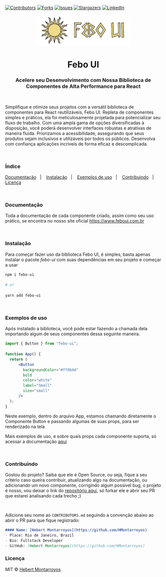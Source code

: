 <a name="readme-top"></a>


[![Contributors][contributors-shield]][contributors-url]
[![Forks][forks-shield]][forks-url]
[![Issues][issues-shield]][issues-url]
[![Stargazers][stars-shield]][stars-url]
[![LinkedIn][linkedin-shield]][linkedin-url]

<p align="center">
  <a href="https://www.feboui.com.br">
    <img src="././public/febo_ui_logo.png" alt="Febo UI logo" width="300" />
  </a>
</p>


<h1 align="center">Febo UI</h1>

<h3 align="center">Acelere seu Desenvolvimento com Nossa Biblioteca de Componentes de Alta Performance para React</h3>

<br>

<p>
Simplifique e otimize seus projetos com a versátil biblioteca de componentes para React reutilizáveis, Febo UI. Repleta de componentes simples e práticos, ela foi meticulosamente projetada para potencializar seu fluxo de trabalho. Com uma ampla gama de opções diversificadas à disposição, você poderá desenvolver interfaces robustas e atrativas de maneira fluida. Priorizamos a acessibilidade, assegurando que seus produtos sejam inclusivos e utilizáveis por todos os públicos. Desenvolva com confiança aplicações incríveis de forma eficaz e descomplicada.
</p>

<br/>

### Índice

  <a href="#Documentação">Documentação</a>&nbsp;&nbsp;&nbsp;|&nbsp;&nbsp;&nbsp;
  <a href="#Instalação">Instalação</a>&nbsp;&nbsp;&nbsp;|&nbsp;&nbsp;&nbsp;
  <a href="#Exemplos-de-uso">Exemplos de uso</a>&nbsp;&nbsp;&nbsp;|&nbsp;&nbsp;&nbsp;
  <a href="#Contribuindo">Contribuindo</a>&nbsp;&nbsp;&nbsp;|&nbsp;&nbsp;&nbsp;
  <a href="#Licença">Licença</a>


<br>

### <strong>Documentação</strong>

<p>
Toda a documentação de cada componente criado, assim como seu uso prático, se encontra no nosso site oficial <a href="https://www.feboui.com.br">https://www.feboui.com.br</a>
</p>

<br/>

### <strong>Instalação</strong>

<p>Para começar fazer uso da biblioteca Febo UI, é simples, basta apenas instalar o pacote <i>febo-ui</i> com suas dependências em seu projeto e começar a usar <p>



```sh
npm i febo-ui

# or

yarn add febo-ui

```
<br/>

### <strong>Exemplos de uso</strong>

<p>Após instalado a biblioteca, você pode estar fazendo a chamada dela importando algum de seus componentes dessa seguinte maneira.
</p>

```jsx
import { Button } from "febo-ui";

function App() {
  return (
      <Button
        backgroundColor="#ff8b4d"
        bold
        color="white"
        label="Small"
        size="small"
      />
  );
}
```

<p>Neste exemplo, dentro do arquivo App, estamos chamando diretamente o Componente Button e passando algumas de suas props, para ser renderizado na tela</p>
<p>Mais exemplos de uso, e sobre quais props cada componente suporta, só acessar a documentação <a href="https://www.feboui.com.br">aqui</a></p>


<br/>

### <strong>Contribuindo</strong>

<p>Gostou do projeto? Saiba que ele é Open Source, ou seja, fique a seu critério caso queira contribuir, atualizando algo na documentação, ou adicionando um novo componente, corrigindo algum possível bug, o projeto é nosso, vou deixar o link do <a href="https://github.com/HMontarroyos/FeboUI">repositório aqui</a>, só forkar ele e abrir seu PR que estarei analisando cada trecho ;) </p>

<br/>

Adicione seu nome ao  `CONTRIBUTORS.md` seguindo a convenção abaixo ao abrir o PR para que fique registrado:

```markdown
#### Name: [Hebert Montarroyos](https://github.com/HMontarroyos)
- Place: Rio de Janeiro, Brazil
- Bio: Fullstack Developer
- GitHub: [Hebert Montarroyos](https://github.com/HMontarroyos)
```


### <strong>Licença</strong>

MIT © [Hebert Montarroyos ](https://github.com/HMontarroyos)




[contributors-shield]: https://img.shields.io/github/contributors/HMontarroyos/FeboUI.svg?style=for-the-badge
[contributors-url]: https://github.com/HMontarroyos/FeboUI/graphs/contributors
[forks-shield]: https://img.shields.io/github/forks/HMontarroyos/FeboUI.svg?style=for-the-badge
[forks-url]: https://github.com/HMontarroyos/FeboUI/fork
[stars-shield]: https://img.shields.io/github/stars/HMontarroyos/FeboUI.svg?style=for-the-badge
[stars-url]: https://github.com/HMontarroyos/FeboUI/stargazers
[issues-shield]: https://img.shields.io/github/issues/HMontarroyos/FeboUI.svg?style=for-the-badge
[issues-url]: https://github.com/HMontarroyos/FeboUI/issues
[linkedin-shield]: https://img.shields.io/badge/-LinkedIn-black.svg?style=for-the-badge&logo=linkedin&colorB=555
[linkedin-url]: https://www.linkedin.com/in/hebertmontarroyos-developer/


[downloads-shield]: https://img.shields.io/github/contributors/HMontarroyos/FeboUI.svg?style=for-the-badge
[downloads-url]: https://github.com/HMontarroyos/FeboUI/graphs/contributors